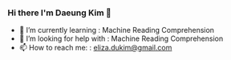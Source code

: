 ### Hi there I'm Daeung Kim 👋
- 🌱 I’m currently learning : Machine Reading Comprehension
- 🤔 I’m looking for help with : Machine Reading Comprehension
- 📫 How to reach me: : eliza.dukim@gmail.com
